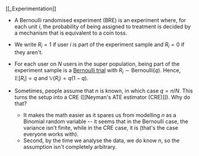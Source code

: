 [[_Experimentation]]

- A Bernoulli randomised experiment (BRE) is an experiment where, for each unit $i$, the probability of being assigned to treatment is decided by a mechanism that is equivalent to a coin toss.

- We write $R_i = 1$ if user $i$ is part of the experiment sample and $R_i = 0$ if they aren't.

- For each user on $N$ users in the super population, being part of the experiment sample is a [Bernoulli trial](https://en.wikipedia.org/wiki/Bernoulli_trial) with $R_i \sim \text{Bernoulli}(q)$. Hence, $\mathbb{E}[{R_i}] = q$ and $\mathbb{V}({R_i}) = q(1-q)$.

- Sometimes, people assume that $n$ is known, in which case $q = n/N$. This turns the setup into a CRE ([[Neyman's ATE estimator (CRE)]]). Why do that?
	- It makes the math easier as it spares us from modelling $n$ as a Binomial random variable -- it seems that in the Bernoulli case, the variance isn't finite, while in the CRE case, it is (that's the case everyone works with).
	- Second, by the time we analyse the data, we do know $n$, so the assumption isn't completely arbitrary.
